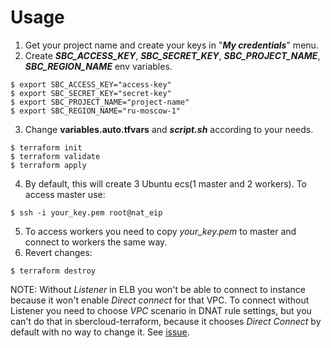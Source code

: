 # Usage
1. Get your project name and create your keys in "**_My credentials_**" menu.
2. Create **_SBC_ACCESS_KEY_**, **_SBC_SECRET_KEY_**, **_SBC_PROJECT_NAME_**, **_SBC_REGION_NAME_** env variables.
```shell
$ export SBC_ACCESS_KEY="access-key"
$ export SBC_SECRET_KEY="secret-key"
$ export SBC_PROJECT_NAME="project-name"
$ export SBC_REGION_NAME="ru-moscow-1"
```
3. Change **variables.auto.tfvars** and **_script.sh_** according to your needs.
```shell
$ terraform init
$ terraform validate
$ terraform apply
```
4. By default, this will create 3 Ubuntu ecs(1 master and 2 workers). To access master use:
```shell
$ ssh -i your_key.pem root@nat_eip
```
5. To access workers you need to copy _your_key.pem_ to master and connect to workers the same way.
6. Revert changes:
```shell
$ terraform destroy
```
NOTE: Without _Listener_ in ELB you won't be able to connect to instance because it won't enable _Direct connect_ for that VPC. To connect without Listener you need to choose _VPC_ scenario in DNAT rule settings, but you can't do that in sbercloud-terraform, because it chooses _Direct Connect_ by default with no way to change it. See [issue](https://github.com/sbercloud-terraform/terraform-provider-sbercloud/issues/74).